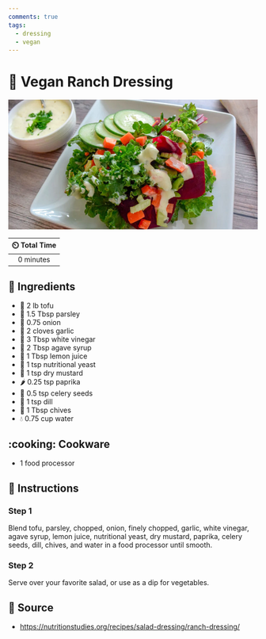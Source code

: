 ```yaml
---
comments: true
tags:
  - dressing
  - vegan
---
```

# :herb: Vegan Ranch Dressing

![Vegan Ranch Dressing](../assets/images/vegan-ranch-dressing.jpg)

| :timer_clock: Total Time |
|:-----------------------: |
| 0 minutes |

## :salt: Ingredients

- :butter: 2 lb tofu
- :herb: 1.5 Tbsp parsley
- :onion: 0.75 onion
- :garlic: 2 cloves garlic
- :sake: 3 Tbsp white vinegar
- :cactus: 2 Tbsp agave syrup
- :lemon: 1 Tbsp lemon juice
- :microbe: 1 tsp nutritional yeast
- :hotdog: 1 tsp dry mustard
- :hot_pepper: 0.25 tsp paprika
- :leafy_green: 0.5 tsp celery seeds
- :herb: 1 tsp dill
- :herb: 1 Tbsp chives
- :droplet: 0.75 cup water

## :cooking: Cookware

- 1 food processor

## :pencil: Instructions

### Step 1

Blend tofu, parsley, chopped, onion, finely chopped, garlic, white vinegar, agave syrup, lemon juice, nutritional yeast,
dry mustard, paprika, celery seeds, dill, chives, and water in a food processor until smooth.

### Step 2

Serve over your favorite salad, or use as a dip for vegetables.

## :link: Source

- <https://nutritionstudies.org/recipes/salad-dressing/ranch-dressing/>
